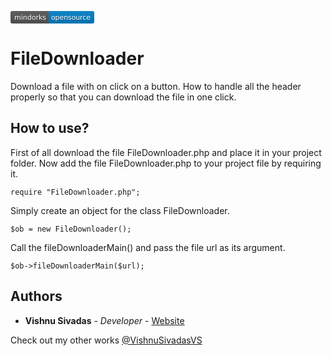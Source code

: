 
<svg xmlns="http://www.w3.org/2000/svg" xmlns:xlink="http://www.w3.org/1999/xlink" width="134" height="20"><linearGradient id="s" x2="0" y2="100%"><stop offset="0" stop-color="#bbb" stop-opacity=".1"/><stop offset="1" stop-opacity=".1"/></linearGradient><clipPath id="r"><rect width="134" height="20" rx="3" fill="#fff"/></clipPath><g clip-path="url(#r)"><rect width="61" height="20" fill="#555"/><rect x="61" width="73" height="20" fill="#007ec6"/><rect width="134" height="20" fill="url(#s)"/></g><g fill="#fff" text-anchor="middle" font-family="Verdana,Geneva,DejaVu Sans,sans-serif" text-rendering="geometricPrecision" font-size="110"><text x="315" y="150" fill="#010101" fill-opacity=".3" transform="scale(.1)" textLength="510">mindorks</text><text x="315" y="140" transform="scale(.1)" textLength="510">mindorks</text><text x="965" y="150" fill="#010101" fill-opacity=".3" transform="scale(.1)" textLength="630">opensource</text><text x="965" y="140" transform="scale(.1)" textLength="630">opensource</text></g></svg>
# FileDownloader
Download a file with on click on a button. How to handle all the header properly so that you can download the file in one click.
## How to use?
First of all download the file FileDownloader.php and place it in your project folder. Now add the file FileDownloader.php to your project file by requiring it.
```
require "FileDownloader.php";
```
Simply create an object for the class FileDownloader.
```
$ob = new FileDownloader();
```
Call the fileDownloaderMain() and pass the file url as its argument. 
```
$ob->fileDownloaderMain($url);
```
## Authors

* **Vishnu Sivadas** - *Developer* - [Website](https://www.vishnusivadas.com/)

Check out my other works [@VishnuSivadasVS](https://github.com/VishnuSivadasVS)
